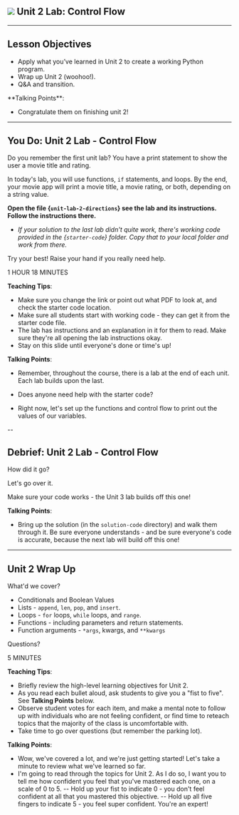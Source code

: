 <!--
title: Unit 2 Lab: Control Flow
type: Lab
duration: "01:35"
creator: Susi Remondi
-->

## ![](https://ga-dash.s3.amazonaws.com/production/assets/logo-9f88ae6c9c3871690e33280fcf557f33.png) Unit 2 Lab: Control Flow

<!--

## Overview
This lesson consists of a hands-on lab during which learners will independently create a working Python program. This lab builds on the previous lab, so starter code (which is the same solution code as the previous lab) is provided for them. You simply need to introduce the lab, make sure they have working starter code, make sure they can access the lab doc, and wait in case of questions; at the end, go over the solution (in the solution-code folder).


## Learning Objectives
In this lesson, students will:
- Apply what they've learned in Unit 2 to create a working Python program.


## Duration
1:35 (95 minutes)

## Suggested Agenda

| Time | Activity |
| --- | --- |
| 0:00 - 0:02 | Welcome |
| 0:02 - 1:20 | Work Time |
| 1:20 - 1:35 | Q&A + Close |

## Before Class: Preparation
- Before class, complete the lab yourself to ensure you’re familiar with the solution, as well as the various challenges learners might encounter.
- Change the location of the starter code and lab directions.

## In Class: Materials
- Projector
- Internet connection
- Python 3.0
- Lab directions

-->

---

## Lesson Objectives

- Apply what you’ve learned in Unit 2 to create a working Python program.
- Wrap up Unit 2 (woohoo!).
- Q&A and transition.


<aside class="notes">
**Talking Points**:

- Congratulate them on finishing unit 2!

</aside>

---

## You Do: Unit 2 Lab - Control Flow

Do you remember the first unit lab? You have a print statement to show the user a movie title and rating.

In today's lab, you will use functions, `if` statements, and loops. By the end, your movie app will print a movie title, a movie rating, or both, depending on a string value.

**Open the file {`unit-lab-2-directions`} see the lab and its instructions. Follow the instructions there.**

- *If your solution to the last lab didn't quite work, there's working code provided in the {`starter-code`} folder. Copy that to your local folder and work from there.*

Try your best! Raise your hand if you really need help.


<aside class="notes">

1 HOUR 18 MINUTES

**Teaching Tips**:

- Make sure you change the link or point out what PDF to look at, and check the starter code location.
- Make sure all students start with working code - they can get it from the starter code file.
- The lab has instructions and an explanation in it for them to read. Make sure they're all opening the lab instructions okay.
- Stay on this slide until everyone's done or time's up!

**Talking Points**:

- Remember, throughout the course, there is a lab at the end of each unit. Each lab builds upon the last.

- Does anyone need help with the starter code?

- Right now, let's set up the functions and control flow to print out the values of our variables.

</aside>

--

## Debrief: Unit 2 Lab - Control Flow

How did it go?

Let's go over it.

Make sure your code works - the Unit 3 lab builds off this one!

<aside class="notes">

**Talking Points**:

- Bring up the solution (in the `solution-code` directory) and walk them through it. Be sure everyone understands - and be sure everyone's code is accurate, because the next lab will build off this one!

</aside>

---

## Unit 2 Wrap Up

What'd we cover?

- Conditionals and Boolean Values
- Lists - `append`, `len`, `pop`, and `insert`.
- Loops - `for` loops, `while` loops, and `range`.
- Functions - including parameters and return statements.
- Function arguments - `*args`, kwargs, and `**kwargs`

Questions?

<aside class="notes">

5 MINUTES

**Teaching Tips**:
- Briefly review the high-level learning objectives for Unit 2.
- As you read each bullet aloud, ask students to give you a "fist to five". See **Talking Points** below.
- Observe student votes for each item, and make a mental note to follow up with individuals who are not feeling confident, or find time to reteach topics that the majority of the class is uncomfortable with.
- Take time to go over questions (but remember the parking lot).

**Talking Points**:
- Wow, we've covered a lot, and we're just getting started! Let's take a minute to review what we've learned so far.
- I'm going to read through the topics for Unit 2. As I do so, I want you to tell me how confident you feel that you've mastered each one, on a scale of 0 to 5.
-- Hold up your fist to indicate 0 - you don't feel confident at all that you mastered this objective.
-- Hold up all five fingers to indicate 5 - you feel super confident. You're an expert!

</aside>
